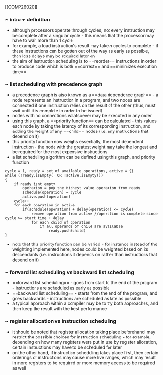 [[COMP26020]]

### ~ intro + definition
- although processors operate through cycles, not every instruction may be complete after a singular cycle - this means that the processor may have to wait more than 1 cycle
- for example, a load instruction's result may take $n$ cycles to complete - if these instructions can be gotten out of the way as early as possible, then less delays may be required later on
- the aim of instruction scheduling is to ==reorder== instructions in order to produce code which is both ==correct== and ==minimizes execution time==

### ~ list scheduling with precedence graph
- a precedence graph is also known as a ==data dependence graph== - a node represents an instruction in a program, and two nodes are connected if one instruction relies on the result of the other (thus, must wait until it is complete in order to be issued)
- nodes with no connections whatsoever may be executed in any order
- using this graph, a ==priority function== can be calculated - this values each node by taking the latency of its corresponding instruction, and adding the weight of any ==child== nodes (i.e. any instructions that depend on it)
- this priority function now weighs essentially, the most dependent instruction - the node with the greatest weight may take the longest and be required for the most expensive instructions
- a list scheduling algorithm can be defined using this graph, and priority function
```
cycle = 1, ready = set of available operations, active = {}
while (!ready.isEmpty() OR !active.isEmpty())
{
	if ready isnt empty
		operation = pop the highest value operation from ready
		schedule(operation) = cycle
		active.push(operation)
	cycle++
	for each operation in active
		if(schedule(operation) + delay(operation) <= cycle)
			remove operation from active //operation is complete since cycle >= start time + delay
			for each child of operation
				if all operands of child are available
					ready.push(child)
}
```
- note that this priority function can be varied - for instance instead of the weighting implemented here, nodes could be weighted based on its descendants (i.e. instructions it depends on rather than instructions that depend on it)

### ~ forward list scheduling vs backward list scheduling
- ==forward list scheduling== - goes from start to the end of the program - instructions are scheduled as early as possible
- ==backward list scheduling== - starts from the end of the program, and goes backwards - instructions are scheduled as late as possible
- a typical approach within a compiler may be to try both approaches, and then keep the result with the best performance

### ~ register allocation vs instruction scheduling
- it should be noted that register allocation taking place beforehand, may restrict the possible choices for instruction scheduling - for example, depending on how many registers were put in use by register allocation, certain instructions may have to be scheduled for later
- on the other hand, if instruction scheduling takes place first, then certain orderings of instructions may cause more live ranges, which may result in more registers to be required or more memory access to be required as well